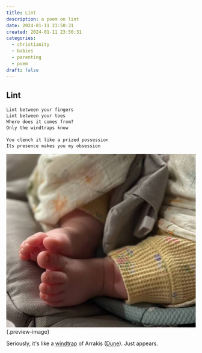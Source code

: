 ```yaml
---
title: Lint
description: a poem on lint
date: 2024-01-11 23:50:31
created: 2024-01-11 23:50:31
categories:
  - christianity
  - babies
  - parenting
  - poem
draft: false
---
```


## Lint 

```
Lint between your fingers
Lint between your toes
Where does it comes from?
Only the windtraps know

You clench it like a prized possession
Its presence makes you my obsession
```

![Cute toes](../img/photo-baby-feet.jpeg){.preview-image}

Seriously, it's like a [windtrap](https://dune.fandom.com/wiki/Windtrap) of Arrakis ([Dune](../book-review/dune.md)). Just appears. 